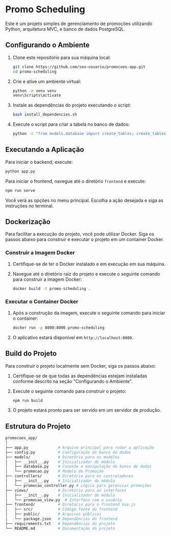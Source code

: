 # Promo Scheduling

Este é um projeto simples de gerenciamento de promoções utilizando Python, arquitetura MVC, e banco de dados PostgreSQL.

## Configurando o Ambiente

1. Clone este repositório para sua máquina local:
   ```bash
   git clone https://github.com/seu-usuario/promocoes-app.git
   cd promo-scheduling
   ```

2. Crie e ative um ambiente virtual:
    ```bash
    python -m venv venv
    venv\Scripts\activate
    ```

3. Instale as dependências do projeto executando o script:
    ```bash
    bash install_dependencies.sh
    ```

4. Execute o script para criar a tabela no banco de dados:
    ```bash
    python -c "from models.database import create_tables; create_tables()"
    ```

## Executando a Aplicação

Para iniciar o backend, execute:

```bash
python app.py
```

Para iniciar o frontend, navegue até o diretório `frontend` e execute:

```bash
npm run serve
```

Você verá as opções no menu principal. Escolha a ação desejada e siga as instruções no terminal.

## Dockerização

Para facilitar a execução do projeto, você pode utilizar Docker. Siga os passos abaixo para construir e executar o projeto em um container Docker.

### Construir a Imagem Docker

1. Certifique-se de ter o Docker instalado e em execução em sua máquina.

2. Navegue até o diretório raiz do projeto e execute o seguinte comando para construir a imagem Docker:
   ```bash
   docker build -t promo-scheduling .
   ```

### Executar o Container Docker

1. Após a construção da imagem, execute o seguinte comando para iniciar o container:
   ```bash
   docker run -p 8000:8000 promo-scheduling
   ```

2. O aplicativo estará disponível em `http://localhost:8000`.

## Build do Projeto

Para construir o projeto localmente sem Docker, siga os passos abaixo:

1. Certifique-se de que todas as dependências estejam instaladas conforme descrito na seção "Configurando o Ambiente".

2. Execute o seguinte comando para construir o projeto:
   ```bash
   npm run build
   ```

3. O projeto estará pronto para ser servido em um servidor de produção.

## Estrutura do Projeto

```bash
promocoes_app/
│
├── app.py             # Arquivo principal para rodar a aplicação
├── config.py          # Configuração do banco de dados
├── models/            # Diretório para os modelos
│   ├── __init__.py    # Inicializador do módulo
│   ├── database.py    # Conexão e manipulação do banco de dados
│   └── promocao.py    # Modelo de Promoção
├── controllers/       # Diretório para os controladores
│   ├── __init__.py    # Inicializador do módulo
│   └── promocao_controller.py # Lógica para gerenciar promoções
├── views/             # Diretório para as interfaces
│   ├── __init__.py    # Inicializador do módulo
│   └── promocao_view.py  # Interface com o usuário
├── frontend/          # Diretório para o frontend Vue.js
│   ├── src/           # Código-fonte do frontend
│   ├── public/        # Arquivos públicos
│   └── package.json   # Dependências do frontend
├── requirements.txt   # Dependências do projeto
└── README.md          # Documentação do projeto
